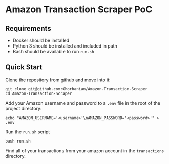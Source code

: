 # Amazon Transaction Scraper PoC #

## Requirements ##
* Docker should be installed
* Python 3 should be installed and included in path
* Bash should be available to run `run.sh`

## Quick Start ##
Clone the repository from github and move into it:
```
git clone git@github.com:Ghorbanian/Amazon-Transaction-Scraper
cd Amazon-Transaction-Scraper
```

Add your Amazon username and password to a `.env` file in the root of the project directory:
```
echo "AMAZON_USERNAME='<username>'\nAMAZON_PASSWORD='<password>'" > .env
```

Run the `run.sh` script
```
bash run.sh
```

Find all of your transactions from your amazon account in the `transactions` directory.
